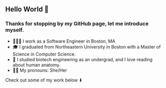 ## Hello World 👋

### Thanks for stopping by my GitHub page, let me introduce myself.

- 👩🏻‍💻  I work as a Software Engineer in Boston, MA
- 🎓  I graduated from Northeastern University in Boston with a Master of Science in Computer Science. 
- 🧬  I studied biotech engineering as an undergrad, and I love reading about human anatomy.
- 👩🏻  My pronouns: She/Her

Check out some of my work below ⬇
